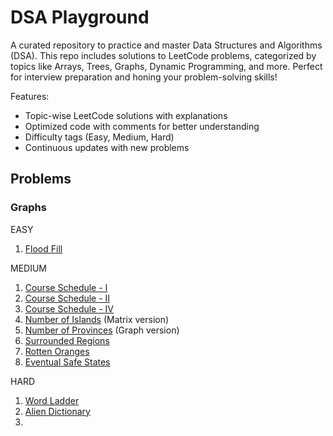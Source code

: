 # DSA Playground

A curated repository to practice and master Data Structures and Algorithms (DSA). This repo includes solutions to LeetCode problems, categorized by topics like Arrays, Trees, Graphs, Dynamic Programming, and more. Perfect for interview preparation and honing your problem-solving skills!

Features:
- Topic-wise LeetCode solutions with explanations
- Optimized code with comments for better understanding
- Difficulty tags (Easy, Medium, Hard)
- Continuous updates with new problems


## Problems

### Graphs

EASY

1. [Flood Fill](./graphs/flood-fill.md)



MEDIUM
1. [Course Schedule - I](./graphs/course_schedule-1.md)
2. [Course Schedule - II](./graphs/course_schedule-2.md)
3. [Course Schedule - IV](./graphs/course_schedule-4.md)
4. [Number of Islands](./graphs/number-of-islands.md) (Matrix version)
5. [Number of Provinces](./graphs/number-of-provinces.md) (Graph version)
6. [Surrounded Regions](./graphs/surrounded-regions.md)
7. [Rotten Oranges](./graphs/rotten-tomatoes.md)
8. [Eventual Safe States](./graphs/eventual-safe-states.md)

HARD

1. [Word Ladder](./graphs/word-ladder-1)
2. [Alien Dictionary](./graphs/alien-dictionary.md)
3. 